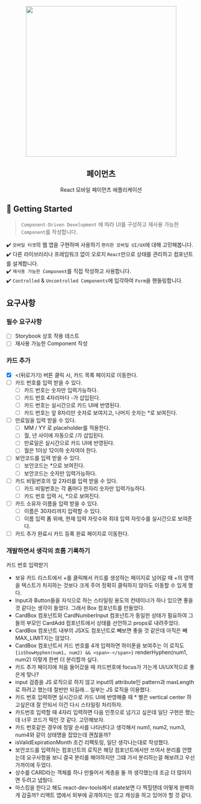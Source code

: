 <p align="middle" >
  <img src="https://techcourse-storage.s3.ap-northeast-2.amazonaws.com/0fefce79602043a9b3281ee1dd8f4be6" width="400">
</p>
<h2 align="middle">페이먼츠</h2>
<p align="middle">React 모바일 페이먼츠 애플리케이션</p>
</p>

## 🚀 Getting Started

> `Component-Driven Development` 에 따라 UI를 구성하고 재사용 가능한 `Component`를 작성합니다.

✔️ `모바일 타겟`의 웹 앱을 구현하며 사용하기 `편리한 모바일 UI/UX`에 대해 고민해봅니다.  
✔️ 다른 라이브러리나 프레임워크 없이 오로지 `React`만으로 상태를 관리하고 컴포넌트를 설계합니다.  
✔️ `재사용 가능한 Component`를 직접 작성하고 사용합니다.  
✔️ `Controlled` & `Uncontrolled Components`에 입각하여 `Form`을 핸들링합니다.

## 요구사항

### 필수 요구사항

- [ ] Storybook 상호 작용 테스트
- [ ] 재사용 가능한 Component 작성

### 카드 추가

- [x] <(뒤로가기) 버튼 클릭 시, 카드 목록 페이지로 이동한다.
- [ ] 카드 번호를 입력 받을 수 있다.
  - [ ] 카드 번호는 숫자만 입력가능하다.
  - [ ] 카드 번호 4자리마다 -가 삽입된다.
  - [ ] 카드 번호는 실시간으로 카드 UI에 반영된다.
  - [ ] 카드 번호는 앞 8자리만 숫자로 보여지고, 나머지 숫자는 \*로 보여진다.
- [ ] 만료일을 입력 받을 수 있다.
  - [ ] MM / YY 로 placeholder를 적용한다.
  - [ ] 월, 년 사이에 자동으로 /가 삽입된다.
  - [ ] 만료일은 실시간으로 카드 UI에 반영된다.
  - [ ] 월은 1이상 12이하 숫자여야 한다.
- [ ] 보안코드를 입력 받을 수 있다.
  - [ ] 보안코드는 \*으로 보여진다.
  - [ ] 보안코드는 숫자만 입력가능하다.
- [ ] 카드 비밀번호의 앞 2자리를 입력 받을 수 있다.
  - [ ] 카드 비밀번호는 각 폼마다 한자리 숫자만 입력가능하다.
  - [ ] 카드 번호 입력 시, \*으로 보여진다.
- [ ] 카드 소유자 이름을 입력 받을 수 있다.
  - [ ] 이름은 30자리까지 입력할 수 있다.
  - [ ] 이름 입력 폼 위에, 현재 입력 자릿수와 최대 입력 자릿수를 실시간으로 보여준다.
- [ ] 카드 추가 완료시 카드 등록 완료 페이지로 이동한다.

### 개발하면서 생각의 흐름 기록하기

카드 번호 입력받기

- 보유 카드 리스트에서 +를 클릭해서 카드를 생성하는 페이지로 넘어갈 때 +의 영역을 텍스트가 차지하는 것보다 크게 주어 정확히 클릭하지 않아도 이동할 수 있게 했다.
- Input과 Button들을 자식으로 하는 스타일링 용도의 컨테이너가 하나 있으면 좋을 것 같다는 생각이 들었다. 그래서 Box 컴포넌트를 만들었다.
- CardBox 컴포넌트와 CardNumberInput 컴포넌트가 동일한 상태가 필요하여 그들의 부모인 CardAdd 컴포넌트에서 상태를 선언하고 props로 내려주었다.
- CardBox 컴포넌트 내부의 JSX도 컴포넌트로 빼보면 좋을 것 같은데 아직은 빼MAX_LIMIT지는 않았다.
- CardBox 컴포넌트서 카드 번호를 4개 입력하면 하이푼을 보여주는 이 로직도 `{isShowHyphen(num1, num2) && <span>-</span>}` renderHyphen(num1, num2) 이렇게 한번 더 분리할까 싶다.
- 카드 추가 페이지에 처음 들어갔을 때 카드번호에 focus가 가는게 UI/UX적으로 좋은게 맞나?
- input 검증을 JS 로직으로 하지 않고 input의 attribute인 pattern과 maxLength로 하려고 했는데 절반만 되길래... 일부는 JS 로직을 이용했다.
- 카드 번호 입력하면 실시간으로 카드 UI에 반영해줄 때 \* 별은 vertical center 하고싶은데 잘 안되서 이건 다시 스타일링 처리하자.
- 카드번호 입력할 때 4자리 입력하면 다음 인풋으로 넘기고 싶은데 일단 구현은 했는데 너무 코드가 떡인 것 같다. 고민해보자.
- 카드 번호같은 경우에 정말 순서를 나타낸다고 생각해서 num1, num2, num3, num4와 같이 상태명을 잡았는데 괜찮을까?
- isValidExpirationMonth 조건 리팩토링, 일단 생각나는대로 작성했다.
- 보안코드를 입력하는 컴포넌트의 로직은 해당 컴포넌트에서만 쓰여서 분리를 안했는데 요구사항을 보니 결국 분리를 해야하지만 그떄 가서 분리하는걸 해보려고 우선 가까이에 두었다.
- 상수를 CARD라는 객체를 하나 만들어서 계층을 둘 까 생각했는데 조금 더 많아지면 두려고 냅뒀다.
- 마스킹을 한다고 해도 react-dev-tools에서 state보면 다 찍힐탠데 어떻게 완벽하게 감출까? 리액트 앱에서 외부에 공개하지는 않고 캐싱을 하고 있어야 할 것 같다.

